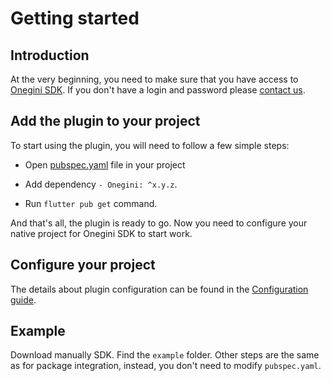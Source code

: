 # Getting started

## Introduction

At the very beginning, you need to make sure that you have access to [Onegini SDK](https://docs.onegini.com/onegini-sdk.html). If you don't have a login and password please [contact us](https://www.onegini.com/en-us/about/contact-us).

## Add the plugin to your project

To start using the plugin, you will need to follow a few simple steps:

- Open [pubspec.yaml](https://dart.dev/tools/pub/pubspec) file in your project 

- Add dependency  `- Onegini: ^x.y.z`.

- Run `flutter pub get` command.

And that's all, the plugin is ready to go. Now you need to configure your native project for Onegini SDK to start work.

## Configure your project

The details about plugin configuration can be found in the [Configuration guide](./2-configuration.md).

## Example

Download manually SDK. Find the `example` folder. Other steps are the same as for package integration, instead, you don't need to modify `pubspec.yaml`.